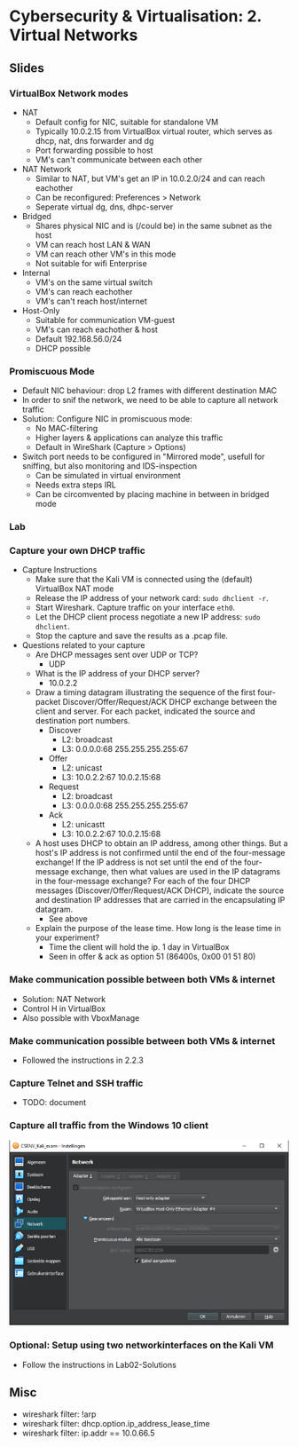 # Cybersecurity &amp; Virtualisation: 2. Virtual Networks

## Slides

### VirtualBox Network modes
- NAT
  - Default config for NIC, suitable for standalone VM
  - Typically 10.0.2.15 from VirtualBox virtual router, which serves as dhcp, nat, dns forwarder and dg
  - Port forwarding possible to host
  - VM's can't communicate between each other
- NAT Network
  - Similar to NAT, but VM's get an IP in 10.0.2.0/24 and can reach eachother
  - Can be reconfigured: Preferences > Network
  - Seperate virtual dg, dns, dhpc-server
- Bridged
  - Shares physical NIC and is (/could be) in the same subnet as the host
  - VM can reach host LAN &amp; WAN
  - VM can reach other VM's in this mode
  - Not suitable for wifi Enterprise
- Internal
  - VM's on the same virtual switch
  - VM's can reach eachother
  - VM's can't reach host/internet
- Host-Only
  - Suitable for communication VM-guest
  - VM's can reach eachother &amp; host
  - Default 192.168.56.0/24
  - DHCP possible

### Promiscuous Mode
- Default NIC behaviour: drop L2 frames with different destination MAC
- In order to snif the network, we need to be able to capture all network traffic
- Solution: Configure NIC in promiscuous mode:
  - No MAC-filtering
  - Higher layers &amp; applications can analyze this traffic
  - Default in WireShark (Capture > Options)
- Switch port needs to be configured in "Mirrored mode", usefull for sniffing, but also monitoring and IDS-inspection
  - Can be simulated in virtual environment
  - Needs extra steps IRL
  - Can be circomvented by placing machine in between in bridged mode

### Lab

### Capture your own DHCP traffic  
- Capture Instructions
  - Make sure that the Kali VM is connected using the (default) VirtualBox NAT mode
  - Release the IP address of your network card: ```sudo dhclient -r```.
  - Start Wireshark. Capture traffic on your interface ```eth0```.
  - Let the DHCP client process negotiate a new IP address: ```sudo dhclient```.
  - Stop the capture and save the results as a .pcap file.
- Questions related to your capture
  - Are DHCP messages sent over UDP or TCP?
    - UDP
  - What is the IP address of your DHCP server?
    - 10.0.2.2
  - Draw a timing datagram illustrating the sequence of the first four-packet Discover/Offer/Request/ACK DHCP exchange between the client and server. For each packet, indicated the source and destination port numbers.
    - Discover
      - L2: broadcast
      - L3: 0.0.0.0:68 255.255.255.255:67 
    - Offer
      - L2: unicast
      - L3: 10.0.2.2:67 10.0.2.15:68
    - Request
      - L2: broadcast
      - L3: 0.0.0.0:68 255.255.255.255:67
    - Ack
      - L2: unicastt
      - L3: 10.0.2.2:67 10.0.2.15:68
  - A host uses DHCP to obtain an IP address, among other things. But a host's IP address is not confirmed until the end of the four-message exchange! If the IP address is not set until the end of the four-message exchange, then what values are used in the IP datagrams in the four-message exchange? For each of the four DHCP messages (Discover/Offer/Request/ACK DHCP), indicate the source and destination IP addresses that are carried in the encapsulating IP datagram.
    - See above
  - Explain the purpose of the lease time. How long is the lease time in your experiment?
    - Time the client will hold the ip. 1 day in VirtualBox
    - Seen in offer &amp; ack as option 51 (86400s, 0x00 01 51 80)

### Make communication possible between both VMs &amp; internet
- Solution: NAT Network
- Control H in VirtualBox
- Also possible with VboxManage

### Make communication possible between both VMs &amp; internet
- Followed the instructions in 2.2.3

### Capture Telnet and SSH traffic
- TODO: document

### Capture all traffic from the Windows 10 client
![](labs/2/020.PNG)

### Optional: Setup using two networkinterfaces on the Kali VM
- Follow the instructions in Lab02-Solutions
  











































## Misc
- wireshark filter: !arp
- wireshark filter: dhcp.option.ip_address_lease_time
- wireshark filter: ip.addr == 10.0.66.5

